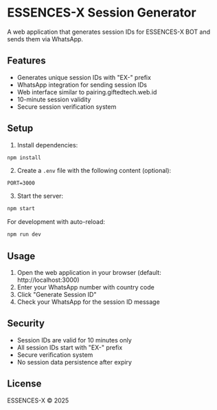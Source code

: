 # ESSENCES-X Session Generator

A web application that generates session IDs for ESSENCES-X BOT and sends them via WhatsApp.

## Features

- Generates unique session IDs with "EX-" prefix
- WhatsApp integration for sending session IDs
- Web interface similar to pairing.giftedtech.web.id
- 10-minute session validity
- Secure session verification system

## Setup

1. Install dependencies:
```bash
npm install
```

2. Create a `.env` file with the following content (optional):
```
PORT=3000
```

3. Start the server:
```bash
npm start
```

For development with auto-reload:
```bash
npm run dev
```

## Usage

1. Open the web application in your browser (default: http://localhost:3000)
2. Enter your WhatsApp number with country code
3. Click "Generate Session ID"
4. Check your WhatsApp for the session ID message

## Security

- Session IDs are valid for 10 minutes only
- All session IDs start with "EX-" prefix
- Secure verification system
- No session data persistence after expiry

## License

ESSENCES-X © 2025
